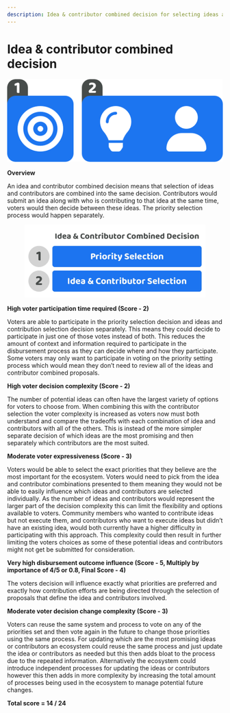 ```yaml
---
description: Idea & contributor combined decision for selecting ideas and contributors
---
```


# Idea & contributor combined decision

![](../../.gitbook/assets/idea-contributor-combined-process.png)



**Overview**

An idea and contributor combined decision means that selection of ideas and contributors are combined into the same decision. Contributors would submit an idea along with who is contributing to that idea at the same time, voters would then decide between these ideas. The priority selection process would happen separately.

<div align="left">

<figure><img src="../../.gitbook/assets/idea-contributor-combined-decision.jpg" alt="" width="563"><figcaption></figcaption></figure>

</div>



**High voter participation time required (Score - 2)**

Voters are able to participate in the priority selection decision and ideas and contribution selection decision separately. This means they could decide to participate in just one of those votes instead of both. This reduces the amount of context and information required to participate in the disbursement process as they can decide where and how they participate. Some voters may only want to participate in voting on the priority setting process which would mean they don’t need to review all of the ideas and contributor combined proposals.



**High voter decision complexity (Score - 2)**

The number of potential ideas can often have the largest variety of options for voters to choose from. When combining this with the contributor selection the voter complexity is increased as voters now must both understand and compare the tradeoffs with each combination of idea and contributors with all of the others. This is instead of the more simpler separate decision of which ideas are the most promising and then separately which contributors are the most suited.



**Moderate voter expressiveness (Score - 3)**

Voters would be able to select the exact priorities that they believe are the most important for the ecosystem. Voters would need to pick from the idea and contributor combinations presented to them meaning they would not be able to easily influence which ideas and contributors are selected individually. As the number of ideas and contributors would represent the larger part of the decision complexity this can limit the flexibility and options available to voters. Community members who wanted to contribute ideas but not execute them, and contributors who want to execute ideas but didn’t have an existing idea, would both currently have a higher difficulty in participating with this approach. This complexity could then result in further limiting the voters choices as some of these potential ideas and contributors might not get be submitted for consideration.



**Very high disbursement outcome influence (Score - 5, Multiply by importance of 4/5 or 0.8, Final Score - 4)**

The voters decision will influence exactly what priorities are preferred and exactly how contribution efforts are being directed through the selection of proposals that define the idea and contributors involved.



**Moderate voter decision change complexity (Score - 3)**

Voters can reuse the same system and process to vote on any of the priorities set and then vote again in the future to change those priorities using the same process. For updating which are the most promising ideas or contributors an ecosystem could reuse the same process and just update the idea or contributors as needed but this then adds bloat to the process due to the repeated information. Alternatively the ecosystem could introduce independent processes for updating the ideas or contributors however this then adds in more complexity by increasing the total amount of processes being used in the ecosystem to manage potential future changes.



**Total score = 14 / 24**
